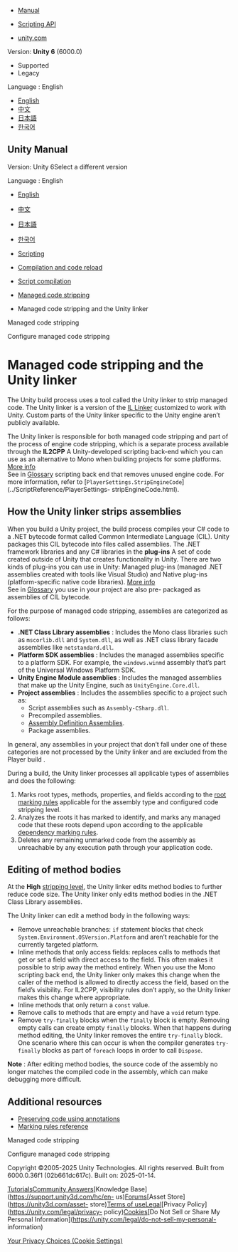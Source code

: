 [](https://docs.unity3d.com)

  * [Manual](../Manual/index.html)
  * [Scripting API](../ScriptReference/index.html)

  * [unity.com](https://unity.com/)

Version: **Unity 6** (6000.0)

  * Supported
  * Legacy

Language : English

  * [English](/Manual/unity-linker.html)
  * [中文](/cn/current/Manual/unity-linker.html)
  * [日本語](/ja/current/Manual/unity-linker.html)
  * [한국어](/kr/current/Manual/unity-linker.html)

[](https://docs.unity3d.com)

## Unity Manual

Version: Unity 6Select a different version

Language : English

  * [English](/Manual/unity-linker.html)
  * [中文](/cn/current/Manual/unity-linker.html)
  * [日本語](/ja/current/Manual/unity-linker.html)
  * [한국어](/kr/current/Manual/unity-linker.html)

  * [Scripting](scripting.html)
  * [Compilation and code reload ](compilation-and-code-reload.html)
  * [Script compilation](script-compilation.html)
  * [Managed code stripping](managed-code-stripping.html)
  * Managed code stripping and the Unity linker

[](managed-code-stripping.html)

Managed code stripping

[](managed-code-stripping-configure.html)

Configure managed code stripping

# Managed code stripping and the Unity linker

The Unity build process uses a tool called the Unity linker to strip managed
code. The Unity linker is a version of the [IL
Linker](https://github.com/mono/linker) customized to work with Unity. Custom
parts of the Unity linker specific to the Unity engine aren’t publicly
available.

The Unity linker is responsible for both managed code stripping and part of
the process of engine code stripping, which is a separate process available
through the **IL2CPP** A Unity-developed scripting back-end which you can use
as an alternative to Mono when building projects for some platforms. [More
info](./scripting-backends-il2cpp.html)  
See in [Glossary](Glossary.html#IL2CPP) scripting back end that removes unused
engine code. For more information, refer to
[`PlayerSettings.StripEngineCode`](../ScriptReference/PlayerSettings-
stripEngineCode.html).

## How the Unity linker strips assemblies

When you build a Unity project, the build process compiles your C# code to a
.NET bytecode format called Common Intermediate Language (CIL). Unity packages
this CIL bytecode into files called assemblies. The .NET framework libraries
and any C# libraries in the **plug-ins** A set of code created outside of
Unity that creates functionality in Unity. There are two kinds of plug-ins you
can use in Unity: Managed plug-ins (managed .NET assemblies created with tools
like Visual Studio) and Native plug-ins (platform-specific native code
libraries). [More info](./plug-ins.html)  
See in [Glossary](Glossary.html#Plug-in) you use in your project are also pre-
packaged as assemblies of CIL bytecode.

For the purpose of managed code stripping, assemblies are categorized as
follows:

  * **.NET Class Library assemblies** : Includes the Mono class libraries such as `mscorlib.dll` and `System.dll`, as well as .NET class library facade assemblies like `netstandard.dll`.
  * **Platform SDK assemblies** : Includes the managed assemblies specific to a platform SDK. For example, the `windows.winmd` assembly that’s part of the Universal Windows Platform SDK.
  * **Unity Engine Module assemblies** : Includes the managed assemblies that make up the Unity Engine, such as `UnityEngine.Core.dll`.
  * **Project assemblies** : Includes the assemblies specific to a project such as: 
    * Script assemblies such as `Assembly-CSharp.dll`.
    * Precompiled assemblies.
    * [Assembly Definition Assemblies](https://docs.unity3d.com/Manual/assembly-definition-files.html).
    * Package assemblies.

In general, any assemblies in your project that don’t fall under one of these
categories are not processed by the Unity linker and are excluded from the
Player build .

During a build, the Unity linker processes all applicable types of assemblies
and does the following:

  1. Marks root types, methods, properties, and fields according to the [root marking rules](managed-code-stripping-marking-rules.html#root-marking-rules) applicable for the assembly type and configured code stripping level.
  2. Analyzes the roots it has marked to identify, and marks any managed code that these roots depend upon according to the applicable [dependency marking rules](managed-code-stripping-marking-rules.html#dependency-marking-rules).
  3. Deletes any remaining unmarked code from the assembly as unreachable by any execution path through your application code.

## Editing of method bodies

At the **High** [stripping level](managed-code-stripping-configure.html), the
Unity linker edits method bodies to further reduce code size. The Unity linker
only edits method bodies in the .NET Class Library assemblies.

The Unity linker can edit a method body in the following ways:

  * Remove unreachable branches: `if` statement blocks that check `System.Environment.OSVersion.Platform` and aren’t reachable for the currently targeted platform.
  * Inline methods that only access fields: replaces calls to methods that get or set a field with direct access to the field. This often makes it possible to strip away the method entirely. When you use the Mono scripting back end, the Unity linker only makes this change when the caller of the method is allowed to directly access the field, based on the field’s visibility. For IL2CPP, visibility rules don’t apply, so the Unity linker makes this change where appropriate.
  * Inline methods that only return a `const` value.
  * Remove calls to methods that are empty and have a `void` return type.
  * Remove `try-finally` blocks when the `finally` block is empty. Removing empty calls can create empty `finally` blocks. When that happens during method editing, the Unity linker removes the entire `try-finally` block. One scenario where this can occur is when the compiler generates `try-finally` blocks as part of `foreach` loops in order to call `Dispose`.

**Note** : After editing method bodies, the source code of the assembly no
longer matches the compiled code in the assembly, which can make debugging
more difficult.

## Additional resources

  * [Preserving code using annotations](managed-code-stripping-preserving.html)
  * [Marking rules reference](managed-code-stripping-marking-rules.html)

[](managed-code-stripping.html)

Managed code stripping

[](managed-code-stripping-configure.html)

Configure managed code stripping

Copyright ©2005-2025 Unity Technologies. All rights reserved. Built from
6000.0.36f1 (02b661dc617c). Built on: 2025-01-14.

[Tutorials](https://learn.unity.com/)[Community
Answers](https://answers.unity3d.com)[Knowledge
Base](https://support.unity3d.com/hc/en-
us)[Forums](https://forum.unity3d.com)[Asset Store](https://unity3d.com/asset-
store)[Terms of
use](https://docs.unity3d.com/Manual/TermsOfUse.html)[Legal](https://unity.com/legal)[Privacy
Policy](https://unity.com/legal/privacy-
policy)[Cookies](https://unity.com/legal/cookie-policy)[Do Not Sell or Share
My Personal Information](https://unity.com/legal/do-not-sell-my-personal-
information)

[Your Privacy Choices (Cookie Settings)](javascript:void\(0\);)

